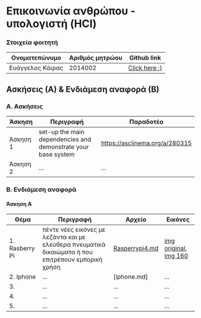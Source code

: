 # Επικοινωνία ανθρώπου - υπολογιστή (HCI)

### Στοιχεία φοιτητή
|  Ονοματεπώνυμο  | Αριθμός μητρώου | Github link |
| ------ | ------ | ------ |
| Ευάγγελος Κάιρας | 2014002 | [Click here :)](https://github.com/VaggelisKair/hci/tree/master/projects) |


## Ασκήσεις (Α) & Ενδιάμεση αναφορά (Β)

### A. Ασκήσεις
| Άσκηση | Περιγραφή | Παραδοτέο |
| ----- | ----- | ----- | 
| Άσκηση 1 | set-up the main dependencies and demonstrate your base system | https://asciinema.org/a/280315 |
| Άσκηση 2 | ... | ... |


### B. Ενδιάμεση αναφορά

#### Άσκηση Α

| Θέμα | Περιγραφή | Aρχείο | Εικόνες |
| ----- | ----- | ----- | ----- |
| 1. Rasberry Pi | πέντε νέες εικόνες με λεζάντα και με ελεύθερα πνευματικά δικαιώματα ή που επιτρέπουν εμπορική χρήση | [Rasperrypi4.md](https://github.com/VaggelisKair/gr/blob/gh-pages/_gallery/raspberrypi4.md) | [img original](https://github.com/VaggelisKair/gr/blob/gh-pages/images/raspberrypi4.jpg), [img 160](https://github.com/VaggelisKair/gr/blob/gh-pages/images/raspberrypi4-thumb.jpg) |
| 2. Iphone | ... | [iphone.md] |... |
| 3.  | ... | ... | ... |
| 4.  | ... | ... | ... |
| 5.  | ... | ... | ... |
